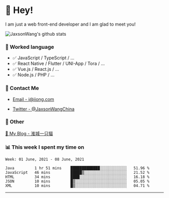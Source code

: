 # 👋 Hey!

I am just a web front-end developer and I am glad to meet you!

![JaxsonWang's github stats](https://github-readme-stats.vercel.app/api?username=JaxsonWang&&show_icons=true&&title_color=1abc9c&&icon_color=1abc9c)


### 📝 Worked language

- ✅ JavaScript / TypeScript / ...
- ✅ React Native / Flutter / UNI-App / Tora / ...
- ✅ Vue.js / React.js / ...
- ✅ Node.js / PHP / ...

### 📮 Contact Me

- [Email - i@iiong.com](mailto:i@iiong.com)

- [Twitter - @JaxsonWangChina](https://twitter.com/JaxsonWangChina)

### 🤪 Other

[📌 My Blog - 淮城一只猫](https://iiong.com)

### 📊 This week I spent my time on

<!--START_SECTION:waka-->
```text
Week: 01 June, 2021 - 08 June, 2021

Java         1 hr 51 mins    █████████████░░░░░░░░░░░░   51.96 % 
JavaScript   46 mins         █████▒░░░░░░░░░░░░░░░░░░░   21.52 % 
HTML         34 mins         ████░░░░░░░░░░░░░░░░░░░░░   16.18 % 
JSON         10 mins         █▒░░░░░░░░░░░░░░░░░░░░░░░   05.05 % 
XML          10 mins         █▒░░░░░░░░░░░░░░░░░░░░░░░   04.71 % 
```
<!--END_SECTION:waka-->

---
